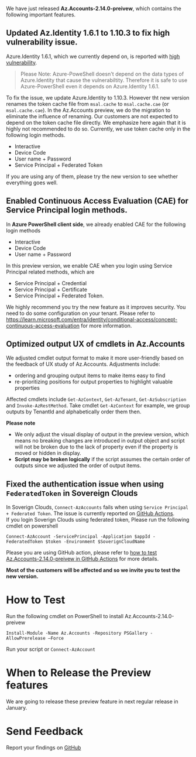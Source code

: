 We have just released **Az.Accounts-2.14.0-preivew**, which contains the following important features. 
## Updated Az.Identity 1.6.1 to 1.10.3 to fix high vulnerability issue.  
Azure.Identity 1.6.1, which we currently depend on, is reported with [high vulnerability](https://github.com/advisories/GHSA-5mfx-4wcx-rv27). 

>Please Note: Azure-PoweShell doesn't depend on the data types of Azure.Identity that cause the vulnerabiltity. Therefore it is safe to use Azure-PowerShell even it depends on Azure.Identity 1.6.1.

To fix the issue, we update Azure.Identity to 1.10.3. However tht new version renames the token cache file from `msal.cache` to `msal.cache.cae` (or `msal.cache.cae`). In the Az.Accounts preview, we do the migration to eliminate the influence of renaming. Our customers are not expected to depend on the token cache file directly. We emphasize here again that it is highly not recommended to do so. Currently, we use token cache only in the following login methods.  
- Interactive 
- Device Code 
- User name + Password 
- Service Principal + Federated Token

If you are using any of them, please try the new version to see whether everything goes well. 

## Enabled Continuous Access Evaluation (CAE) for Service Principal login methods.  
In **Azure PowerShell client side**, we already enabled CAE for the following login methods
- Interactive 
- Device Code 
- User name + Password 

In this preview version, we enable CAE when you login using Service Principal related methods, which are
- Service Principal + Credential
- Service Principal + Certificate
- Service Principal + Federated Token.

We highly recommend you try the new feature as it improves security. You need to do some configuration on your tenant. Please refer to https://learn.microsoft.com/entra/identity/conditional-access/concept-continuous-access-evaluation for more information. 

## Optimized output UX of cmdlets in Az.Accounts 

We adjusted cmdlet output format to make it more user-friendly based on the feedback of UX study of Az.Accounts. Adjustments include:
- ordering and grouping output items to make items easy to find
- re-prioritizing positions for output properties to highlight valuable properties

Affected cmdlets include `Get-AzContext`, `Get-AzTenant`, `Get-AzSubscription` and `Invoke-AzRestMethod`. Take cmdlet `Get-AzContext` for example, we group outputs by TenantId and alphabetically order them then. 

**Please note** 
- We only adjust the visual display of output in the preview version, which means no breaking changes are introduced in output object and script will not be broken due to the lack of property even if the property is moved or hidden in display.
- **Script may be broken logically** if the script assumes the certain order of outputs since we adjusted the order of output items. 

## Fixed the authentication issue when using `FederatedToken` in Sovereign Clouds
In Soverign Clouds, `Connect-AzAccounts` fails when using `Service Principal + Federated Token`.  The issue is currently reported on [GitHub Actions](https://github.com/Azure/login/issues/355).  
If you login Soverign Clouds using federated token, Please run the following cmdlet on powershell
```pwsh
Connect-AzAccount -ServicePrincipal -Application $appId -FederatedToken $token -Environment $SoverignCloudName
```
Please you are using GitHub action, please refer to [how to test Az.Accounts-2.14.0-preivew in GitHub Actions](https://github.com/Azure/login/issues/355#issuecomment-1865516832) for more details.

**Most of the customers will be affected and so we invite you to test the new version.**
# How to Test 
Run the following cmdlet on PowerShell to install Az.Accounts-2.14.0-preivew 
```pwsh
Install-Module -Name Az.Accounts -Repository PSGallery -AllowPrerelease –Force 
```
Run your script or `Connect-AzAccount`

# When to Release the Preview features
We are going to release these preview feature in next regular release in January.

# Send Feedback 
Report your findings on [GitHub](https://github.com/Azure/azure-powershell/issues)
